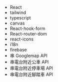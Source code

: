   * React
  * tailwind
  * typescript
  * canvas
  * React-hook-form
  * React-router-dom
  * react-icons
  * i18n
  * firebase
  * 串 Googlemap API
  * 串電台附近公車 API
  * 串電台附近停車場 API
  * 串電台附近腳踏車 API
  